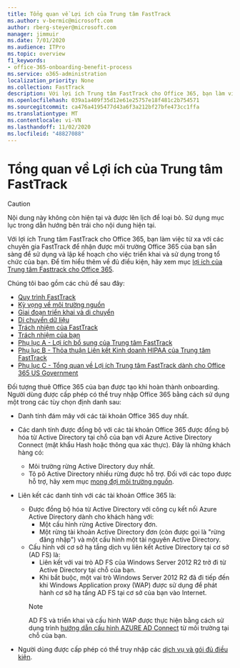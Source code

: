 ```yaml
---
title: Tổng quan về Lợi ích của Trung tâm FastTrack
ms.author: v-bermic@microsoft.com
author: rberg-steyer@microsoft.com
manager: jimmuir
ms.date: 7/01/2020
ms.audience: ITPro
ms.topic: overview
f1_keywords:
- office-365-onboarding-benefit-process
ms.service: o365-administration
localization_priority: None
ms.collection: FastTrack
description: Với lợi ích Trung tâm FastTrack cho Office 365, bạn làm việc từ xa với các chuyên gia FastTrack để nhận được môi trường Office 365 của bạn sẵn sàng để sử dụng và lập kế hoạch cho việc triển khai và sử dụng trong tổ chức của bạn. Để tìm hiểu thêm về đủ điều kiện, hãy xem mục lợi ích của Trung tâm FastTrack cho Office 365.
ms.openlocfilehash: 039a1a409f35d12e61e25757e18f481c2b754571
ms.sourcegitcommit: ca476a4195477d43a6f3a212bf27bfe473cc1ffa
ms.translationtype: MT
ms.contentlocale: vi-VN
ms.lasthandoff: 11/02/2020
ms.locfileid: "48827088"
---
```

# <a name="fasttrack-center-benefit-overview"></a>Tổng quan về Lợi ích của Trung tâm FastTrack

> [!CAUTION]
> Nội dung này không còn hiện tại và được lên lịch để loại bỏ. Sử dụng mục lục trong dẫn hướng bên trái cho nội dung hiện tại.

Với lợi ích Trung tâm FastTrack cho Office 365, bạn làm việc từ xa với các chuyên gia FastTrack để nhận được môi trường Office 365 của bạn sẵn sàng để sử dụng và lập kế hoạch cho việc triển khai và sử dụng trong tổ chức của bạn. Để tìm hiểu thêm về đủ điều kiện, hãy xem mục [lợi ích của Trung tâm Fasttrack cho Office 365](O365-fasttrack-benefit-for-office-365.md).
  
Chúng tôi bao gồm các chủ đề sau đây:
- [Quy trình FastTrack](O365-fasttrack-process.md) 
- [Kỳ vọng về môi trường nguồn](O365-source-environment-expectations.md)
- [Giai đoạn triển khai và di chuyển](O365-onboarding-and-migration.md)
- [Di chuyển dữ liệu](O365-data-migration.md)
- [Trách nhiệm của FastTrack](O365-fasttrack-responsibilities.md)
- [Trách nhiệm của bạn](O365-your-responsibilities.md) 
- [Phụ lục A - Lợi ích bổ sung của Trung tâm FastTrack](O365-fasttrack-additional-benefits.md)
- [Phụ lục B - Thỏa thuận Liên kết Kinh doanh HIPAA của Trung tâm FastTrack](O365-hipaa-business-associate-agreement.md)
- [Phụ lục C - Tổng quan về Lợi ích Trung tâm FastTrack dành cho Office 365 US Government](US-Gov-appendix-overview.md)
    
Đối tượng thuê Office 365 của bạn được tạo khi hoàn thành onboarding. Người dùng được cấp phép có thể truy nhập Office 365 bằng cách sử dụng một trong các tùy chọn định danh sau:
- Danh tính đám mây với các tài khoản Office 365 duy nhất.
- Các danh tính được đồng bộ với các tài khoản Office 365 được đồng bộ hóa từ Active Directory tại chỗ của bạn với Azure Active Directory Connect (mật khẩu Hash hoặc thông qua xác thực). Đây là những khách hàng có:
  - Môi trường rừng Active Directory duy nhất.
  - Tô pô Active Directory nhiều rừng được hỗ trợ. Đối với các topo được hỗ trợ, hãy xem mục [mong đợi môi trường nguồn](O365-source-environment-expectations.md).
- Liên kết các danh tính với các tài khoản Office 365 là:
  - Được đồng bộ hóa từ Active Directory với công cụ kết nối Azure Active Directory dành cho khách hàng với:
      - Một cấu hình rừng Active Directory đơn.
      - Một rừng tài khoản Active Directory đơn (còn được gọi là "rừng đăng nhập") và một cấu hình một tài nguyên Active Directory.
  - Cấu hình với cơ sở hạ tầng dịch vụ liên kết Active Directory tại cơ sở (AD FS) là:
      - Liên kết với vai trò AD FS của Windows Server 2012 R2 trở đi từ Active Directory tại chỗ của bạn.
      - Khi bắt buộc, một vai trò Windows Server 2012 R2 đã đi tiếp đến khi Windows Application proxy (WAP) được sử dụng để phát hành cơ sở hạ tầng AD FS tại cơ sở của bạn vào Internet.
    > [!NOTE]
    > AD FS và triển khai và cấu hình WAP được thực hiện bằng cách sử dụng trình [hướng dẫn cấu hình AZURE AD Connect](https://go.microsoft.com/fwlink/?linkid=844794) từ môi trường tại chỗ của bạn. 
  
- Người dùng được cấp phép có thể truy nhập các [dịch vụ và gói đủ điều kiện](M365-eligible-services-and-plans.md).

